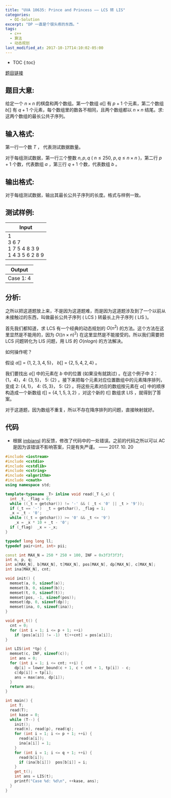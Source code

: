 ```yaml
---
title: "UVA 10635: Prince and Princess —— LCS 转 LIS"
categories:
  - OI-Solution
excerpt: "DP 一直是个很头疼的东西。"
tags:
  - c++
  - 算法
  - 动态规划
last_modified_at: 2017-10-17T14:10:02-05:00
---
```


* TOC
{:toc}

[题目链接](https://uva.onlinejudge.org/index.php?option=com_onlinejudge&Itemid=8&category=18&page=show_problem&problem=1576)

## 题目大意:

给定一个 $n \times n$ 的棋盘和两个数组。第一个数组 $a[]$ 有 $p + 1$ 个元素，第二个数组 $b[]$ 有 $q + 1$ 个元素，每个数组里的数各不相同，且两个数组都以 $n \times n$ 结尾。求: 这两个数组的最长公共子序列。

## 输入格式:

第一行一个数 $T$ ， 代表测试数据数量。

对于每组测试数据，第一行三个整数 $n, p, q$ ( $n \leq 250,\ p,q \leq n \times n$ )，第二行 $p + 1$ 个数，代表数组 $a$ ，第三行 $q + 1$ 个数，代表数组 $b$ 。

## 输出格式:

对于每组测试数据，输出其最长公共子序列的长度。格式与样例一致。

## 测试样例:

|Input|
| ---------- |
|1 <br> 3 6 7 <br> 1 7 5 4 8 3 9 <br> 1 4 3 5 6 2 8 9|

|Output|
| ---------- |
|Case 1: 4|

## 分析:

之所以把这道题放上来，不是因为这道题难，而是因为这道题涉及到了一个以前从未接触过的东西，叫做最长公共子序列 ( LCS ) 转最长上升子序列 ( LIS )。

首先我们都知道，求 LCS 有一个经典的动态规划的 $O(n ^ 2)$ 的方法。这个方法在这里显然是不能用的，因为 $O((n \times n) ^ 2)$ 在这里显然是不能接受的。所以我们需要把 LCS 问题转化为 LIS 问题，用 LIS 的 $O(nlogn)$ 的方法解决。

如何操作呢？

假设 $a[]$ = {$1, 2, 3, 4 ,5$}， $b[]$ = {$2, 5, 4, 2, 4$} 。

我们要找出 $a[]$ 中的元素在 $b$ 中的位置 (如果没有就跳过) 。在这个例子中 $2$： {$1， 4$}，$4$: {$3, 5$}， $5$: {$2$} 。接下来把每个元素对应位置数组中的元素降序排列，变成 $2$: {$4, 1$}， $4$: {$5, 3$}， $5$: {$2$} 。将这些元素对应的数组按元素在 $a[]$ 中的顺序构造成一个新数组 $t[]$ = {$4, 1, 5, 3, 2$} ，对这个新的 $t[]$ 数组求 LIS ，就得到了答案。

对于这道题，因为数组不重复，所以不存在降序排列的问题，直接映射就好。

## 代码

- 根据 [imbiansl](https://github.com/imbiansl) 的反馈，修改了代码中的一处错误。之前的代码之所以可以 AC 是因为该错误不影响答案，只是有失严谨。 —— 2017. 10. 20

```c++
#include <iostream>
#include <cstdio>
#include <cstdlib>
#include <cstring>
#include <algorithm>
#include <cmath>
using namespace std;

template<typename _T> inline void read(_T &_x) {
  int _t, _flag = 0;
  while ((_t = getchar()) != '-' && ( _t < '0' || _t > '9'));
  if (_t == '-')  _t = getchar(), _flag = 1;
  _x = _t - '0';
  while ((_t = getchar()) >= '0' && _t <= '9')
    _x = _x * 10 + _t - '0';
  if (_flag)  _x = -_x;
}

typedef long long ll;
typedef pair<int, int> pii;

const int MAX_N = 250 * 250 + 100, INF = 0x3f3f3f3f;
int n, p, q;
int a[MAX_N], b[MAX_N], t[MAX_N], pos[MAX_N], dp[MAX_N], c[MAX_N];
int ina[MAX_N], cnt;

void init() {
  memset(a, 0, sizeof(a));
  memset(b, 0, sizeof(b));
  memset(t, 0, sizeof(t));
  memset(pos, -1, sizeof(pos));
  memset(dp, 0, sizeof(dp));
  memset(ina, 0, sizeof(ina));
}

void get_t() {
  cnt = 0;
  for (int i = 1; i <= p + 1; ++i)
    if (pos[a[i]] != -1)  t[++cnt] = pos[a[i]];
}

int LIS(int *tp) {
  memset(c, INF, sizeof(c));
  int ans = 0;
  for (int i = 1; i <= cnt; ++i) {
    dp[i] = lower_bound(c + 1, c + cnt + 1, tp[i]) - c;
    c[dp[i]] = tp[i];
    ans = max(ans, dp[i]);
  }
  return ans;
}

int main() {
  int T;
  read(T);
  int kase = 0;
  while (T--) {
    init();
    read(n), read(p), read(q);
    for (int i = 1; i <= p + 1; ++i) {
      read(a[i]);
      ina[a[i]] = 1;
    }
    for (int i = 1; i <= q + 1; ++i) {
      read(b[i]);
      if (ina[b[i]])  pos[b[i]] = i;
    }
    get_t();
    int ans = LIS(t);
    printf("Case %d: %d\n", ++kase, ans);
  }
}

```

